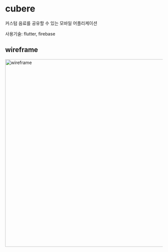 # cubere

커스텀 음료를 공유할 수 있는 모바일 어플리케이션

사용기술: flutter, firebase

## wireframe

<img src="https://user-images.githubusercontent.com/46276533/138582305-78c59149-4ea5-4a5d-8359-117e5390b9ca.png" alt="wireframe" width="600"/>
